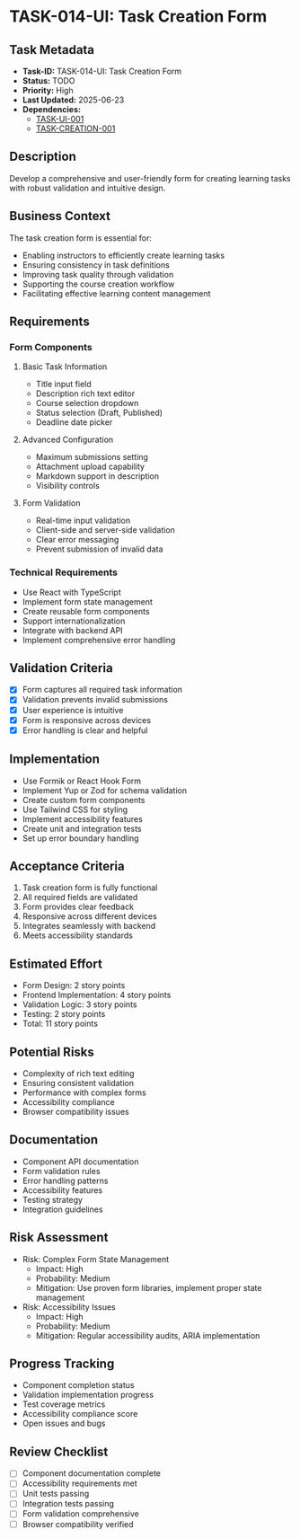 # TASK-014-UI: Task Creation Form

## Task Metadata

- **Task-ID:** TASK-014-UI: Task Creation Form
- **Status:** TODO
- **Priority:** High
- **Last Updated:** 2025-06-23
- **Dependencies:**
  - [TASK-UI-001](./TASK-UI-001.md)
  - [TASK-CREATION-001](./TASK-CREATION-001.md)

## Description

Develop a comprehensive and user-friendly form for creating learning tasks with robust validation and intuitive design.

## Business Context

The task creation form is essential for:

- Enabling instructors to efficiently create learning tasks
- Ensuring consistency in task definitions
- Improving task quality through validation
- Supporting the course creation workflow
- Facilitating effective learning content management

## Requirements

### Form Components

1. Basic Task Information
   - Title input field
   - Description rich text editor
   - Course selection dropdown
   - Status selection (Draft, Published)
   - Deadline date picker

2. Advanced Configuration
   - Maximum submissions setting
   - Attachment upload capability
   - Markdown support in description
   - Visibility controls

3. Form Validation
   - Real-time input validation
   - Client-side and server-side validation
   - Clear error messaging
   - Prevent submission of invalid data

### Technical Requirements

- Use React with TypeScript
- Implement form state management
- Create reusable form components
- Support internationalization
- Integrate with backend API
- Implement comprehensive error handling

## Validation Criteria

- [x] Form captures all required task information
- [x] Validation prevents invalid submissions
- [x] User experience is intuitive
- [x] Form is responsive across devices
- [x] Error handling is clear and helpful

## Implementation

- Use Formik or React Hook Form
- Implement Yup or Zod for schema validation
- Create custom form components
- Use Tailwind CSS for styling
- Implement accessibility features
- Create unit and integration tests
- Set up error boundary handling

## Acceptance Criteria

1. Task creation form is fully functional
2. All required fields are validated
3. Form provides clear feedback
4. Responsive across different devices
5. Integrates seamlessly with backend
6. Meets accessibility standards

## Estimated Effort

- Form Design: 2 story points
- Frontend Implementation: 4 story points
- Validation Logic: 3 story points
- Testing: 2 story points
- Total: 11 story points

## Potential Risks

- Complexity of rich text editing
- Ensuring consistent validation
- Performance with complex forms
- Accessibility compliance
- Browser compatibility issues

## Documentation

- Component API documentation
- Form validation rules
- Error handling patterns
- Accessibility features
- Testing strategy
- Integration guidelines

## Risk Assessment

- Risk: Complex Form State Management
  - Impact: High
  - Probability: Medium
  - Mitigation: Use proven form libraries, implement proper state management
- Risk: Accessibility Issues
  - Impact: High
  - Probability: Medium
  - Mitigation: Regular accessibility audits, ARIA implementation

## Progress Tracking

- Component completion status
- Validation implementation progress
- Test coverage metrics
- Accessibility compliance score
- Open issues and bugs

## Review Checklist

- [ ] Component documentation complete
- [ ] Accessibility requirements met
- [ ] Unit tests passing
- [ ] Integration tests passing
- [ ] Form validation comprehensive
- [ ] Browser compatibility verified
